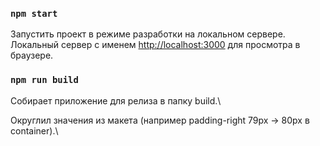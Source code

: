### `npm start`

Запустить проект в режиме разработки на локальном сервере.\
Локальный сервер с именем [http://localhost:3000](http://localhost:3000) для просмотра в браузере.

### `npm run build`

Собирает приложение для релиза в папку build.\

Округлил значения из макета (например padding-right 79px -> 80px в container).\